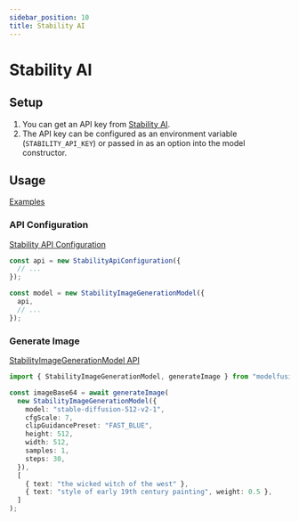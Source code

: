 ```yaml
---
sidebar_position: 10
title: Stability AI
---
```


# Stability AI

## Setup

1. You can get an API key from [Stability AI](https://platform.stability.ai/docs/getting-started/authentication).
1. The API key can be configured as an environment variable (`STABILITY_API_KEY`) or passed in as an option into the model constructor.

## Usage

[Examples](https://github.com/lgrammel/modelfusion/tree/main/examples/basic/src/model-provider/stability)

### API Configuration

[Stability API Configuration](/api/classes/StabilityApiConfiguration)

```ts
const api = new StabilityApiConfiguration({
  // ...
});

const model = new StabilityImageGenerationModel({
  api,
  // ...
});
```

### Generate Image

[StabilityImageGenerationModel API](/api/classes/StabilityImageGenerationModel)

```ts
import { StabilityImageGenerationModel, generateImage } from "modelfusion";

const imageBase64 = await generateImage(
  new StabilityImageGenerationModel({
    model: "stable-diffusion-512-v2-1",
    cfgScale: 7,
    clipGuidancePreset: "FAST_BLUE",
    height: 512,
    width: 512,
    samples: 1,
    steps: 30,
  }),
  [
    { text: "the wicked witch of the west" },
    { text: "style of early 19th century painting", weight: 0.5 },
  ]
);
```
